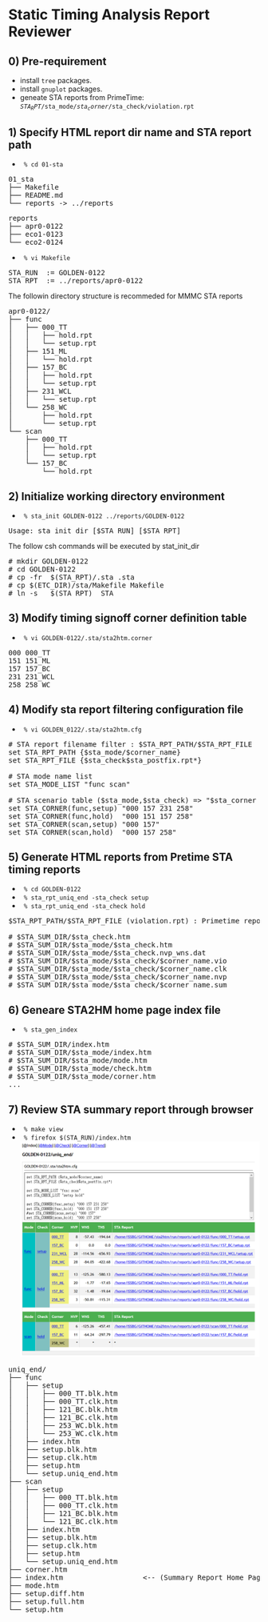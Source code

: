 # Static Timing Analysis Report Reviewer

## 0) Pre-requirement

+ install <code>tree</code> packages.
+ install <code>gnuplot</code> packages.
+ geneate STA reports from PrimeTime: 
  <code>$STA_RPT/$sta_mode/$sta_corner/$sta_check/violation.rpt</code>

## 1) Specify HTML report dir name and STA report path

+ <code> % cd 01-sta </code>
<pre>
01_sta
├── Makefile
├── README.md
└── reports -> ../reports
</pre>
<pre>
reports
├── apr0-0122
├── eco1-0123
└── eco2-0124
</pre>

+ <code> % vi Makefile </code>
<pre>
STA_RUN  := GOLDEN-0122
STA_RPT  := ../reports/apr0-0122
</pre>

The followin directory structure is recommeded for MMMC STA reports
<pre>
apr0-0122/
├── func
│   ├── 000_TT
│   │   ├── hold.rpt
│   │   └── setup.rpt
│   ├── 151_ML
│   │   └── hold.rpt
│   ├── 157_BC
│   │   ├── hold.rpt
│   │   └── setup.rpt
│   ├── 231_WCL
│   │   └── setup.rpt
│   └── 258_WC
│       ├── hold.rpt
│       └── setup.rpt
└── scan
    ├── 000_TT
    │   ├── hold.rpt
    │   └── setup.rpt
    └── 157_BC
        └── hold.rpt
</pre>

## 2) Initialize working directory environment

+ <code> % sta_init GOLDEN-0122 ../reports/GOLDEN-0122</code>

<pre>
Usage: sta_init_dir [$STA_RUN] [$STA_RPT]
</pre>

The follow csh commands will be executed by stat_init_dir
<pre>
# mkdir GOLDEN-0122
# cd GOLDEN-0122
# cp -fr  $(STA_RPT)/.sta .sta
# cp $(ETC_DIR)/sta/Makefile Makefile
# ln -s   $(STA_RPT)  STA
</pre>

## 3) Modify timing signoff corner definition table

+ <code> % vi GOLDEN-0122/.sta/sta2htm.corner </code>

<pre>
000	000_TT
151	151_ML
157	157_BC
231	231_WCL
258	258_WC
</pre>

## 4) Modify sta report filtering configuration file

+ <code> % vi GOLDEN_0122/.sta/sta2htm.cfg </code>

<pre>
# STA report filename filter : $STA_RPT_PATH/$STA_RPT_FILE
set STA_RPT_PATH {$sta_mode/$corner_name}
set STA_RPT_FILE {$sta_check$sta_postfix.rpt*}

# STA mode name list
set STA_MODE_LIST "func scan"

# STA scenario table ($sta_mode,$sta_check) => "$sta_corner ...."
set STA_CORNER(func,setup) "000 157 231 258"
set STA_CORNER(func,hold)  "000 151 157 258"
set STA_CORNER(scan,setup) "000 157"
set STA_CORNER(scan,hold)  "000 157 258"
</pre>

## 5) Generate HTML reports from Pretime STA timing reports

+ <code> % cd GOLDEN-0122 </code>
+ <code> % sta_rpt_uniq_end -sta_check setup </code>
+ <code> % sta_rpt_uniq_end -sta_check hold </code>

<pre>
$STA_RPT_PATH/$STA_RPT_FILE (violation.rpt) : Primetime report

# $STA_SUM_DIR/$sta_check.htm
# $STA_SUM_DIR/$sta_mode/$sta_check.htm
# $STA_SUM_DIR/$sta_mode/$sta_check.nvp_wns.dat
# $STA_SUM_DIR/$sta_mode/$sta_check/$corner_name.vio
# $STA_SUM_DIR/$sta_mode/$sta_check/$corner_name.clk
# $STA_SUM_DIR/$sta_mode/$sta_check/$corner_name.nvp
# $STA_SUM_DIR/$sta_mode/$sta_check/$corner_name.sum
</pre>

## 6) Geneare STA2HM home page index file
+ <code> % sta_gen_index </code>

<pre>
# $STA_SUM_DIR/index.htm
# $STA_SUM_DIR/$sta_mode/index.htm
# $STA_SUM_DIR/$sta_mode/mode.htm
# $STA_SUM_DIR/$sta_mode/check.htm
# $STA_SUM_DIR/$sta_mode/corner.htm
...
</pre>

## 7) Review STA summary report through browser

+ <code> % make view </code>
+ <code> % firefox $(STA_RUN)/index.htm </code>
![run/01_sta/screenshot/uniq_end_index.png](./run/01_sta/screenshot/uniq_end_index.png?raw=true)
<pre>
uniq_end/
├── func
│   ├── setup
│   │   ├── 000_TT.blk.htm
│   │   ├── 000_TT.clk.htm
│   │   ├── 121_BC.blk.htm
│   │   ├── 121_BC.clk.htm
│   │   ├── 253_WC.blk.htm
│   │   └── 253_WC.clk.htm
│   ├── index.htm
│   ├── setup.blk.htm
│   ├── setup.clk.htm
│   ├── setup.htm
│   └── setup.uniq_end.htm
├── scan
│   ├── setup
│   │   ├── 000_TT.blk.htm
│   │   ├── 000_TT.clk.htm
│   │   ├── 121_BC.blk.htm
│   │   └── 121_BC.clk.htm
│   ├── index.htm
│   ├── setup.blk.htm
│   ├── setup.clk.htm
│   ├── setup.htm
│   └── setup.uniq_end.htm
├── corner.htm
├── index.htm                   <-- (Summary Report Home Page)
├── mode.htm
├── setup.diff.htm
├── setup.full.htm
└── setup.htm
</prev>
